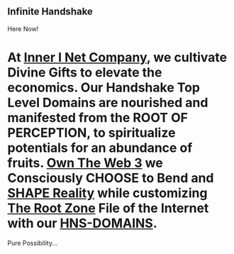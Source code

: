 ## Infinite Handshake

Here Now!



# At [Inner I Net Company](http://dlink.innerinetcompany.hns.to/), we cultivate Divine Gifts to elevate the economics. Our Handshake Top Level Domains are nourished and manifested from the ROOT OF PERCEPTION, to spiritualize potentials for an abundance of fruits. [Own The Web 3](http://official.owntheweb3.hns.to/) we Consciously CHOOSE to Bend and [SHAPE Reality](http://innerinetcompany.shapereality.hns.to/) while customizing [The Root Zone](http://therootzone.hns.to/) File of the Internet with our [HNS-DOMAINS](http://home.hns-domains.hns.to/).

Pure Possibility...
